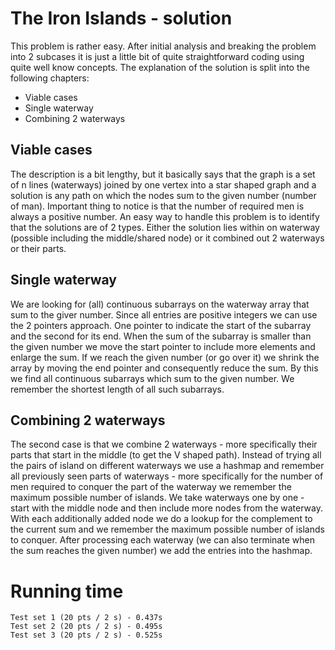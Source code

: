 # The Iron Islands - solution
This problem is rather easy. After initial analysis and breaking the problem into 2 subcases it is just a little bit of quite straightforward coding using quite well know concepts. The explanation of the solution is split into the following chapters:
- Viable cases
- Single waterway
- Combining 2 waterways

## Viable cases
The description is a bit lengthy, but it basically says that the graph is a set of n lines (waterways) joined by one vertex into a star shaped graph and a solution is any path on which the nodes sum to the given number (number of man). Important thing to notice is that the number of required men is always a positive number. An easy way to handle this problem is to identify that the solutions are of 2 types. Either the solution lies within on waterway (possible including the middle/shared node) or it combined out 2 waterways or their parts.

## Single waterway
We are looking for (all) continuous subarrays on the waterway array that sum to the giver number. Since all entries are positive integers we can use the 2 pointers approach. One pointer to indicate the start of the subarray and the second for its end. When the sum of the subarray is smaller than the given number we move the start pointer to include more elements and enlarge the sum. If we reach the given number (or go over it) we shrink the array by moving the end pointer and consequently reduce the sum. By this we find all continuous subarrays which sum to the given number. We remember the shortest length of all such subarrays.

## Combining 2 waterways
The second case is that we combine 2 waterways - more specifically their parts that start in the middle (to get the V shaped path). Instead of trying all the pairs of island on different waterways we use a hashmap and remember all previously seen parts of waterways - more specifically for the number of men required to conquer the part of the waterway we remember the maximum possible number of islands. We take waterways one by one - start with the middle node and then include more nodes from the waterway. With each additionally added node we do a lookup for the complement to the current sum and we remember the maximum possible number of islands to conquer. After processing each waterway (we can also terminate when the sum reaches the given number) we add the entries into the hashmap.

# Running time
    Test set 1 (20 pts / 2 s) - 0.437s
    Test set 2 (20 pts / 2 s) - 0.495s
    Test set 3 (20 pts / 2 s) - 0.525s
